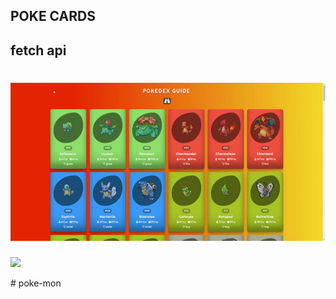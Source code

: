 ## POKE CARDS


## fetch api 



# <img id="close" src="screen.gif" />


<img id="close" src="profile banner.gif" />



#   p o k e - m o n 
 
 
